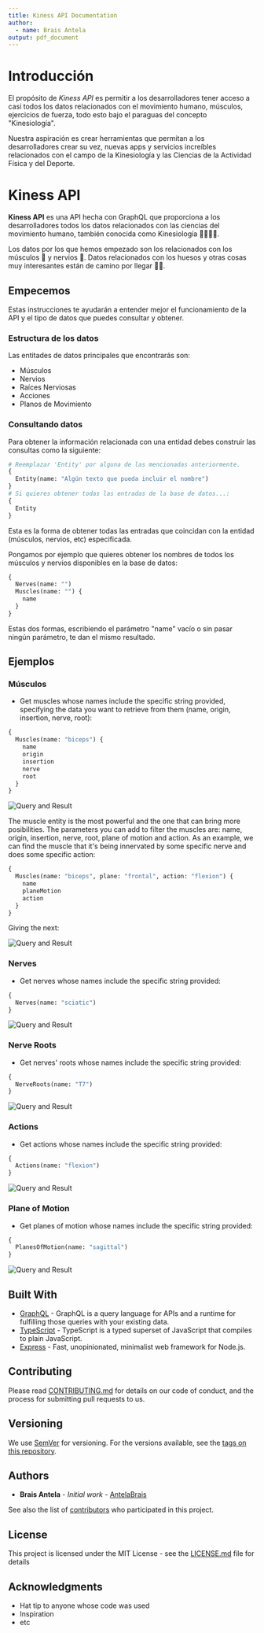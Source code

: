 ```yaml
---
title: Kiness API Documentation
author:
  - name: Brais Antela
output: pdf_document
---
```


# Introducción

El propósito de _Kiness API_ es permitir a los desarrolladores tener acceso a casi todos los datos relacionados con el movimiento humano, músculos, ejercicios de fuerza, todo esto bajo el paraguas del concepto "Kinesiología".

Nuestra aspiración es crear herramientas que permitan a los desarrolladores crear su vez, nuevas apps y servicios increíbles relacionados con el campo de la Kinesiología y las Ciencias de la Actividad Física y del Deporte.

# Kiness API

**Kiness API** es una API hecha con GraphQL que proporciona a los desarrolladores todos los datos relacionados con las ciencias del movimiento humano, también conocida como Kinesiología 🤾‍♂️⛹️‍♀️.

Los datos por los que hemos empezado son los relacionados con los músculos 💪 y nervios 🧠. Datos relacionados con los huesos y otras cosas muy interesantes están de camino por llegar 🏋️‍♀️.

## Empecemos

Estas instrucciones te ayudarán a entender mejor el funcionamiento de la API y el tipo de datos que puedes consultar y obtener.

### Estructura de los datos

Las entitades de datos principales que encontrarás son:

- Músculos
- Nervios
- Raíces Nerviosas
- Acciones
- Planos de Movimiento

### Consultando datos

Para obtener la información relacionada con una entidad debes construir las consultas como la siguiente:

```graphql
# Reemplazar 'Entity' por alguna de las mencionadas anteriormente.
{
  Entity(name: "Algún texto que pueda incluir el nombre")
}
# Si quieres obtener todas las entradas de la base de datos...:
{
  Entity
}
```

Esta es la forma de obtener todas las entradas que coincidan con la entidad (músculos, nervios, etc) especificada.

Pongamos por ejemplo que quieres obtener los nombres de todos los músculos y nervios disponibles en la base de datos:

```graphql
{
  Nerves(name: "")
  Muscles(name: "") {
    name
  }
}
```

Estas dos formas, escribiendo el parámetro "name" vacío o sin pasar ningún parámetro, te dan el mismo resultado.

## Ejemplos

### Músculos

- Get muscles whose names include the specific string provided, specifying the data you want to retrieve from them (name, origin, insertion, nerve, root):

```graphql
{
  Muscles(name: "biceps") {
    name
    origin
    insertion
    nerve
    root
  }
}
```

![Query and Result](docAssets/queryMuscle.png)

The muscle entity is the most powerful and the one that can bring more posibilities. The parameters you can add to filter the muscles are: name, origin, insertion, nerve, root, plane of motion and action. As an example, we can find the muscle that it's being innervated by some specific nerve and does some specific action:

```graphql
{
  Muscles(name: "biceps", plane: "frontal", action: "flexion") {
    name
    planeMotion
    action
  }
}
```

Giving the next:

![Query and Result](docAssets/queryMultipleParameter.png)

### Nerves

- Get nerves whose names include the specific string provided:

```graphql
{
  Nerves(name: "sciatic")
}
```

![Query and Result](docAssets/queryNerve.png)

### Nerve Roots

- Get nerves' roots whose names include the specific string provided:

```graphql
{
  NerveRoots(name: "T7")
}
```

![Query and Result](docAssets/queryNerveRoot.png)

### Actions

- Get actions whose names include the specific string provided:

```graphql
{
  Actions(name: "flexion")
}
```

![Query and Result](docAssets/queryAction.png)

### Plane of Motion

- Get planes of motion whose names include the specific string provided:

```graphql
{
  PlanesOfMotion(name: "sagittal")
}
```

![Query and Result](docAssets/queryPlaneMotion.png)

## Built With

- [GraphQL](https://graphql.org/) - GraphQL is a query language for APIs and a runtime for fulfilling those queries with your existing data.
- [TypeScript](http://www.typescriptlang.org/) - TypeScript is a typed superset of JavaScript that compiles to plain JavaScript.
- [Express](https://expressjs.com/) - Fast, unopinionated, minimalist web framework for Node.js.

## Contributing

Please read [CONTRIBUTING.md](#) for details on our code of conduct, and the process for submitting pull requests to us.

## Versioning

We use [SemVer](http://semver.org/) for versioning. For the versions available, see the [tags on this repository](https://github.com/AntelaBrais/KinessAPI/tags).

## Authors

- **Brais Antela** - _Initial work_ - [AntelaBrais](https://github.com/AntelaBrais)

See also the list of [contributors](https://github.com/AntelaBrais/KinessAPI/graphs/contributors) who participated in this project.

## License

This project is licensed under the MIT License - see the [LICENSE.md](LICENSE.md) file for details

## Acknowledgments

- Hat tip to anyone whose code was used
- Inspiration
- etc
